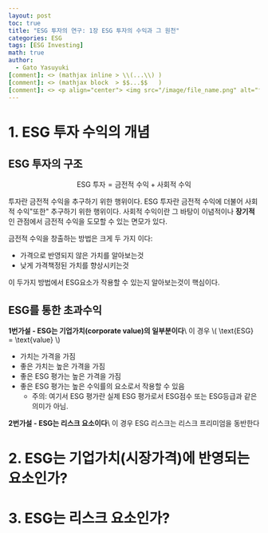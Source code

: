```yaml
---
layout: post
toc: true
title: "ESG 투자의 연구: 1장 ESG 투자의 수익과 그 원천"
categories: ESG
tags: [ESG Investing]
math: true
author:
  - Gato Yasuyuki
[comment]: <> (mathjax inline > \\(...\\) )
[comment]: <> (mathjax block  > $$...$$   )
[comment]: <> <p align="center"> <img src="/image/file_name.png" alt="file_name" width="420" height="300"> </p>
---
```


# 1. ESG 투자 수익의 개념

## ESG 투자의 구조

$$
\text{ESG 투자} = \text{금전적 수익} + \text{사회적 수익}
$$

투자란 금전적 수익을 추구하기 위한 행위이다.
ESG 투자란 금전적 수익에 더불어 사회적 수익"또한" 추구하기 위한 행위이다.
사회적 수익이란 그 바탕이 이념적이나 **장기적**인 관점에서 금전적 수익을 도모할 수 있는 면모가 있다.

금전적 수익을 창출하는 방법은 크게 두 가지 이다:
- 가격으로 반영되지 않은 가치를 알아보는것
- 낮게 가격책정된 가치를 향상시키는것

이 두가지 방법에서 ESG요소가 작용할 수 있는지 알아보는것이 핵심이다.

## ESG를 통한 초과수익

**1번가설 - ESG는 기업가치(corporate value)의 일부분이다**\\
이 경우 \\( \text{ESG} = \text{value} \\)
- 가치는 가격을 가짐
- 좋은 가치는 높은 가격을 가짐
- 좋은 ESG 평가는 높은 가격을 가짐
- 좋은 ESG 평가는 높은 수익률의 요소로서 작용할 수 있음
  - 주의: 여기서 ESG 평가란 실제 ESG 평가로서 ESG점수 또는 ESG등급과 같은 의미가 아님.

**2번가설 - ESG는 리스크 요소이다**\\
이 경우 ESG 리스크는 리스크 프리미엄을 동반한다

# 2. ESG는 기업가치(시장가격)에 반영되는 요소인가?

# 3. ESG는 리스크 요소인가?